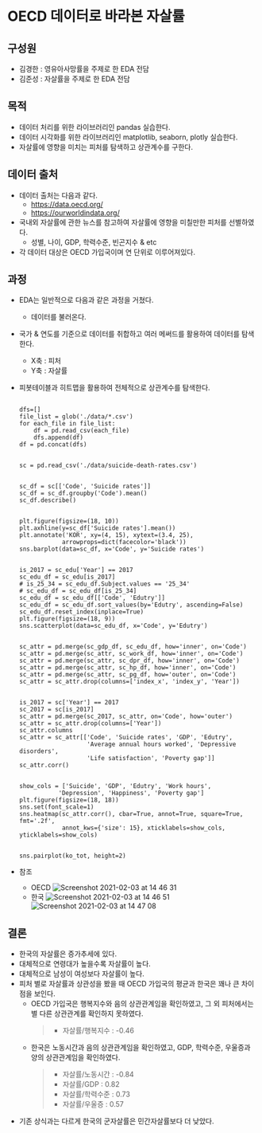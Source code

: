 # OECD 데이터로 바라본 자살률
## 구성원
- 김경한 : 영유아사망률을 주제로 한 EDA 전담
- 김준성 : 자살률을 주제로 한 EDA 전담
## 목적
- 데이터 처리를 위한 라이브러리인 pandas 실습한다.
- 데이터 시각화를 위한 라이브러리인 matplotlib, seaborn, plotly 실습한다.
- 자살률에 영향을 미치는 피처를 탐색하고 상관계수를 구한다.
## 데이터 출처
- 데이터 출처는 다음과 같다.
  - https://data.oecd.org/
  - https://ourworldindata.org/
- 국내외 자살률에 관한 뉴스를 참고하여 자살률에 영향을 미칠만한 피처를 선별하였다.
  - 성별, 나이, GDP, 학력수준, 빈곤지수 & etc
- 각 데이터 대상은 OECD 가입국이며 연 단위로 이루어져있다.
## 과정
- EDA는 일반적으로 다음과 같은 과정을 거쳤다.
  - 데이터를 불러온다.
- 국가 & 연도를 기준으로 데이터를 취합하고 여러 메써드를 활용하여 데이터를 탐색한다.
  - X축 : 피처
  - Y축 : 자살률
- 피봇테이블과 히트맵을 활용하여 전체적으로 상관계수를 탐색한다.
  
  <pre><code>
  dfs=[]
  file_list = glob('./data/*.csv')
  for each_file in file_list:
      df = pd.read_csv(each_file)
      dfs.append(df)
  df = pd.concat(dfs)
  </code></pre>
  
  <pre><code>
  sc = pd.read_csv('./data/suicide-death-rates.csv')
  </code></pre>
  
  <pre><code>
  sc_df = sc[['Code', 'Suicide rates']]
  sc_df = sc_df.groupby('Code').mean()
  sc_df.describe()
  </code></pre>
  
  <pre><code>
  plt.figure(figsize=(18, 10))
  plt.axhline(y=sc_df['Suicide rates'].mean())
  plt.annotate('KOR', xy=(4, 15), xytext=(3.4, 25),
              arrowprops=dict(facecolor='black'))
  sns.barplot(data=sc_df, x='Code', y='Suicide rates')
  </code></pre>
  
  <pre><code>
  is_2017 = sc_edu['Year'] == 2017
  sc_edu_df = sc_edu[is_2017]
  # is_25_34 = sc_edu_df.Subject.values == '25_34'
  # sc_edu_df = sc_edu_df[is_25_34]
  sc_edu_df = sc_edu_df[['Code', 'Edutry']]
  sc_edu_df = sc_edu_df.sort_values(by='Edutry', ascending=False)
  sc_edu_df.reset_index(inplace=True)
  plt.figure(figsize=(18, 9))
  sns.scatterplot(data=sc_edu_df, x='Code', y='Edutry')
  </code></pre>

  <pre><code>
  sc_attr = pd.merge(sc_gdp_df, sc_edu_df, how='inner', on='Code')
  sc_attr = pd.merge(sc_attr, sc_work_df, how='inner', on='Code')
  sc_attr = pd.merge(sc_attr, sc_dpr_df, how='inner', on='Code')
  sc_attr = pd.merge(sc_attr, sc_hp_df, how='inner', on='Code')
  sc_attr = pd.merge(sc_attr, sc_pg_df, how='outer', on='Code')
  sc_attr = sc_attr.drop(columns=['index_x', 'index_y', 'Year'])
  </code></pre>

  <pre><code>
  is_2017 = sc['Year'] == 2017
  sc_2017 = sc[is_2017]
  sc_attr = pd.merge(sc_2017, sc_attr, on='Code', how='outer')
  sc_attr = sc_attr.drop(columns=['Year'])
  sc_attr.columns
  sc_attr = sc_attr[['Code', 'Suicide rates', 'GDP', 'Edutry',
                     'Average annual hours worked', 'Depressive disorders',
                     'Life satisfaction', 'Poverty gap']]
  sc_attr.corr()
  </code></pre>

  <pre><code>
  show_cols = ['Suicide', 'GDP', 'Edutry', 'Work hours',
             'Depression', 'Happiness', 'Poverty gap']
  plt.figure(figsize=(18, 18))
  sns.set(font_scale=1)
  sns.heatmap(sc_attr.corr(), cbar=True, annot=True, square=True, fmt='.2f',
              annot_kws={'size': 15}, xticklabels=show_cols, yticklabels=show_cols)
  </code></pre>

  <pre><code>
  sns.pairplot(ko_tot, height=2)
  </code></pre>
  
- 참조
  - OECD 
![Screenshot 2021-02-03 at 14 46 31](https://user-images.githubusercontent.com/70704636/106704242-2084c400-662f-11eb-9571-46d50a0c7c1e.jpg)
  - 한국
![Screenshot 2021-02-03 at 14 46 51](https://user-images.githubusercontent.com/70704636/106704327-49a55480-662f-11eb-82ed-b33ed3773e77.jpg)
![Screenshot 2021-02-03 at 14 47 08](https://user-images.githubusercontent.com/70704636/106704347-5164f900-662f-11eb-89f9-c9635a9c8952.jpg)
## 결론
  - 한국의 자살률은 증가추세에 있다.
  - 대체적으로 연령대가 높을수록 자살률이 높다.
  - 대체적으로 남성이 여성보다 자살률이 높다.
  - 피처 별로 자살률과 상관성을 봤을 때 OECD 가입국의 평균과 한국은 꽤나 큰 차이점을 보인다.
    - OECD 가입국은 행복지수와 음의 상관관계임을 확인하였고, 그 외 피처에서는 별 다른 상관관계를 확인하지 못하였다.
      > - 자살률/행복지수 : -0.46
    - 한국은 노동시간과 음의 상관관계임을 확인하였고, GDP, 학력수준, 우울증과 양의 상관관계임을 확인하였다.
      > - 자살률/노동시간 : -0.84
      > - 자살률/GDP : 0.82
      > - 자살률/학력수준 : 0.73
      > - 자살률/우울증 : 0.57
  - 기존 상식과는 다르게 한국의 군자살률은 민간자살률보다 더 낮았다.
